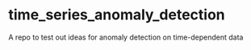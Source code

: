 # time_series_anomaly_detection
A repo to test out ideas for anomaly detection on time-dependent data
